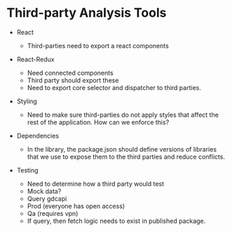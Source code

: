 # Third-party Analysis Tools

- React

  - Third-parties need to export a react components

- React-Redux

  - Need connected components
  - Third party should export these
  - Need to export core selector and dispatcher to third parties.

- Styling

  - Need to make sure third-parties do not apply styles that affect the rest of the application. How can we enforce this?

- Dependencies

  - In the library, the package.json should define versions of libraries that we use to expose them to the third parties and reduce conflicts.

- Testing
  - Need to determine how a third party would test
  - Mock data?
  - Query gdcapi
  - Prod (everyone has open access)
  - Qa (requires vpn)
  - If query, then fetch logic needs to exist in published package.
